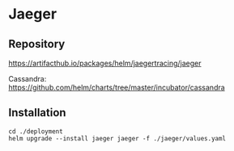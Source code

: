 # Jaeger

## Repository

https://artifacthub.io/packages/helm/jaegertracing/jaeger

Cassandra: https://github.com/helm/charts/tree/master/incubator/cassandra

## Installation

```
cd ./deployment
helm upgrade --install jaeger jaeger -f ./jaeger/values.yaml
```
